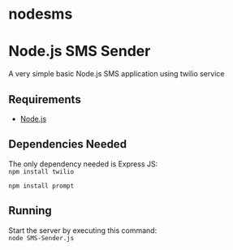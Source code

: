 # nodesms
Node.js SMS Sender
===========================

A very simple basic Node.js SMS application using twilio service

Requirements
------------

* [Node.js](http://nodejs.org/)


Dependencies Needed
-----------------------

The only dependency needed is Express JS:  
`npm install twilio`

`npm install prompt`


Running
-------

Start the server by executing this command:  
`node SMS-Sender.js`
